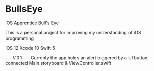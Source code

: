 # BullsEye
iOS Apprentice Bull's Eye

This is a personal project for improving my understanding of iOS programming

iOS 12
Xcode 10
Swift 5

--- V.0.1 --- 
Currenty the app holds an alert triggered by a UI button, connected Main.storyboard & ViewController.swift


